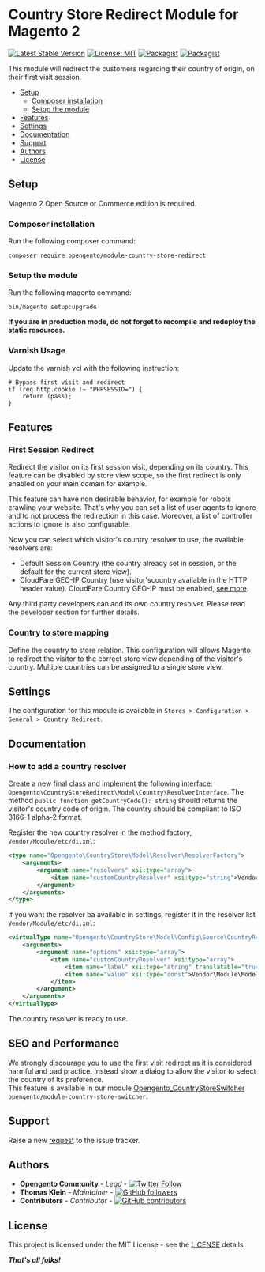 # Country Store Redirect Module for Magento 2

[![Latest Stable Version](https://img.shields.io/packagist/v/opengento/module-country-store-redirect.svg?style=flat-square)](https://packagist.org/packages/opengento/module-country-store-redirect)
[![License: MIT](https://img.shields.io/github/license/opengento/magento2-country-store-redirect.svg?style=flat-square)](./LICENSE) 
[![Packagist](https://img.shields.io/packagist/dt/opengento/module-country-store-redirect.svg?style=flat-square)](https://packagist.org/packages/opengento/module-country-store-redirect/stats)
[![Packagist](https://img.shields.io/packagist/dm/opengento/module-country-store-redirect.svg?style=flat-square)](https://packagist.org/packages/opengento/module-country-store-redirect/stats)

This module will redirect the customers regarding their country of origin, on their first visit session.

 - [Setup](#setup)
   - [Composer installation](#composer-installation)
   - [Setup the module](#setup-the-module)
 - [Features](#features)
 - [Settings](#settings)
 - [Documentation](#documentation)
 - [Support](#support)
 - [Authors](#authors)
 - [License](#license)

## Setup

Magento 2 Open Source or Commerce edition is required.

###  Composer installation

Run the following composer command:

```
composer require opengento/module-country-store-redirect
```

### Setup the module

Run the following magento command:

```
bin/magento setup:upgrade
```

**If you are in production mode, do not forget to recompile and redeploy the static resources.**

### Varnish Usage

Update the varnish vcl with the following instruction:

```
# Bypass first visit and redirect
if (req.http.cookie !~ "PHPSESSID=") {
    return (pass);
}
```

## Features

### First Session Redirect

Redirect the visitor on its first session visit, depending on its country. This feature can be disabled by store view
scope, so the first redirect is only enabled on your main domain for example.

This feature can have non desirable behavior, for example for robots crawling your website. That's why you can set a
list of user agents to ignore and to not process the redirection in this case.
Moreover, a list of controller actions to ignore is also configurable.

Now you can select which visitor's country resolver to use, the available resolvers are:
 - Default Session Country (the country already set in session, or the default for the current store view).
 - CloudFare GEO-IP Country (use visitor'scountry available in the HTTP header value). CloudFare Country GEO-IP must be
 enabled, [see more](https://support.cloudflare.com/hc/en-us/articles/200168236-Configuring-Cloudflare-IP-Geolocation).

Any third party developers can add its own country resolver. Please read the developer section for further details.

### Country to store mapping

Define the country to store relation. This configuration will allows Magento to redirect the visitor to the correct
store view depending of the visitor's country. Multiple countries can be assigned to a single store view.

## Settings

The configuration for this module is available in `Stores > Configuration > General > Country Redirect`.  

## Documentation

### How to add a country resolver

Create a new final class and implement the following interface: `Opengento\CountryStoreRedirect\Model\Country\ResolverInterface`.
The method `public function getCountryCode(): string` should returns the visitor's country code of origin. The country
should be compliant to ISO 3166-1 alpha-2 format.

Register the new country resolver in the method factory, `Vendor/Module/etc/di.xml`:

```xml
<type name="Opengento\CountryStore\Model\Resolver\ResolverFactory">
    <arguments>
        <argument name="resolvers" xsi:type="array">
            <item name="customCountryResolver" xsi:type="string">Vendor\Module\Model\Country\Resolver\CustomCountryResolver</item>
        </argument>
    </arguments>
</type>
```

If you want the resolver ba available in settings, register it in the resolver list `Vendor/Module/etc/di.xml`:

```xml
<virtualType name="Opengento\CountryStore\Model\Config\Source\CountryResolver">
    <arguments>
        <argument name="options" xsi:type="array">
            <item name="customCountryResolver" xsi:type="array">
                <item name="label" xsi:type="string" translatable="true">Custom Country Resolver</item>
                <item name="value" xsi:type="const">Vendor\Module\Model\Country\Resolver\CustomCountryResolver::RESOLVER_CODE</item>
            </item>
        </argument>
    </arguments>
</virtualType>
```

The country resolver is ready to use.

## SEO and Performance

We strongly discourage you to use the first visit redirect as it is considered harmful and bad practice. Instead show a 
dialog to allow the visitor to select the country of its preference.  
This feature is available in our module [Opengento_CountryStoreSwitcher](https://github.com/opengento/magento2-country-store-switcher) `opengento/module-country-store-switcher`.

## Support

Raise a new [request](https://github.com/opengento/magento2-country-store-redirect/issues) to the issue tracker.

## Authors

- **Opengento Community** - *Lead* - [![Twitter Follow](https://img.shields.io/twitter/follow/opengento.svg?style=social)](https://twitter.com/opengento)
- **Thomas Klein** - *Maintainer* - [![GitHub followers](https://img.shields.io/github/followers/thomas-kl1.svg?style=social)](https://github.com/thomas-kl1)
- **Contributors** - *Contributor* - [![GitHub contributors](https://img.shields.io/github/contributors/opengento/magento2-country-store-redirect.svg?style=flat-square)](https://github.com/opengento/magento2-country-store-redirect/graphs/contributors)

## License

This project is licensed under the MIT License - see the [LICENSE](./LICENSE) details.

***That's all folks!***
